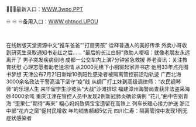 <p>
	🌛🌛🌛最新入口：<a href="http://www.baidu.com/link?url=6MA2SWnO3Raqke39an_0PUxosM6ZrUGzi1BN9tNnlPW&wd">WWW.3wpo.PPT</a> 
	<p>
		♾
♾
♾备用入口：<a href="http://www.baidu.com/link?url=6MA2SWnO3Raqke39an_0PUxosM6ZrUGzi1BN9tNnlPW&wd">WWW.ghtnod.UPOU</a> 
	</p>
	<p>
		<br />
	</p>
	<p>
		在线新版天堂资源中文“推车爸爸”“打扇男孩” 诠释普通人的美好传承
外卖小哥收到研究生录取通知书走红之后……
“最后的长江白鲟”救助人哽咽：就像老朋友永远离开了
男子突发疾病倒地 成都一公交车内上演7分钟紧急救援
养老资讯：关注教育抚慰 心理志愿者助老送温情
从2000元租下小橱窗起家开书店 他用33年点亮图书梦想
天津公布7月21日新增10例阳性感染者被隔离管控前活动轨迹
广西北海3000余名政法干警高温下坚守“疫”线
从绸厂打工妹到高级调律师：“农民钢琴师”的乐理人生
来华留学生沙坡头“大战”沙滩排球
福建漳州海警局查获非法盗采海砂4000余吨
重庆江津在管控人员中发现2例新冠肺炎确诊病例
“花儿”曲中告别青海 “歪果仁”期待“再来”
粗心妈妈致俩宝宝遗留在高铁上 列车长暖心接力护送
浙江中部“花卉之窗”促村民增收 年均销售额超5亿元
四川仁寿：隔离管控中发现1例无症状感染者
	</p>
